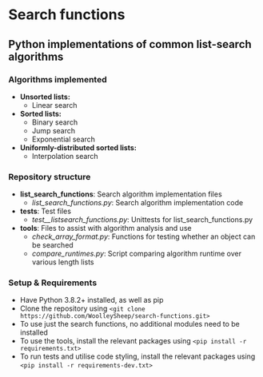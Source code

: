 # Search functions
## Python implementations of common list-search algorithms

### Algorithms implemented
* **Unsorted lists:**
  * Linear search
* **Sorted lists:**
  * Binary search
  * Jump search
  * Exponential search
* **Uniformly-distributed sorted lists:**
  * Interpolation search
  
### Repository structure
* **list_search_functions**: Search algorithm implementation files
  * *list_search_functions.py*: Search algorithm implementation code
* **tests**: Test files
  * *test__listsearch_functions.py*: Unittests for list_search_functions.py
* **tools**: Files to assist with algorithm analysis and use
  * *check_array_format.py*: Functions for testing whether an object can be searched
  * *compare_runtimes.py*: Script comparing algorithm runtime over various length lists

### Setup & Requirements
* Have Python 3.8.2+ installed, as well as pip
* Clone the repository using `<git clone https://github.com/WoolleySheep/search-functions.git>`
* To use just the search functions, no additional modules need to be installed
* To use the tools, install the relevant packages using `<pip install -r requirements.txt>`
* To run tests and utilise code styling, install the relevant packages using `<pip install -r requirements-dev.txt>`
